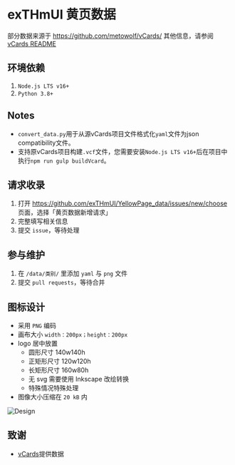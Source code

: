 exTHmUI 黄页数据
=====
部分数据来源于 https://github.com/metowolf/vCards/
其他信息，请参阅[vCards README](README_vCard.md)

## 环境依赖
 1. `Node.js LTS v16+`
 2. `Python 3.8+`

## Notes
  - `convert_data.py`用于从源vCards项目文件格式化`yaml`文件为json compatibility文件。
  - 支持原vCards项目构建`.vcf`文件，您需要安装`Node.js LTS v16+`后在项目中执行`npm run gulp buildVcard`。

## 请求收录

 1. 打开 https://github.com/exTHmUI/YellowPage_data/issues/new/choose 页面，选择「黄页数据新增请求」
 2. 完整填写相关信息
 3. 提交 `issue`，等待处理

## 参与维护

 1. 在 `/data/类别/` 里添加 `yaml` 与 `png` 文件
 2. 提交 `pull requests`，等待合并

## 图标设计

 - 采用 `PNG` 编码
 - 画布大小 `width：200px；height：200px`
 - logo 居中放置
   - 圆形尺寸 140w140h
   - 正矩形尺寸 120w120h
   - 长矩形尺寸 160w80h
   - 无 svg 需要使用 Inkscape 改绘转换
   - 特殊情况特殊处理
 - 图像大小压缩在 `20 kB` 内

![Design](https://user-images.githubusercontent.com/2666735/60966995-224fae00-a34c-11e9-970c-ea5fa15186c6.png)

## 致谢
 - [vCards](https://github.com/metowolf/vCards/)提供数据